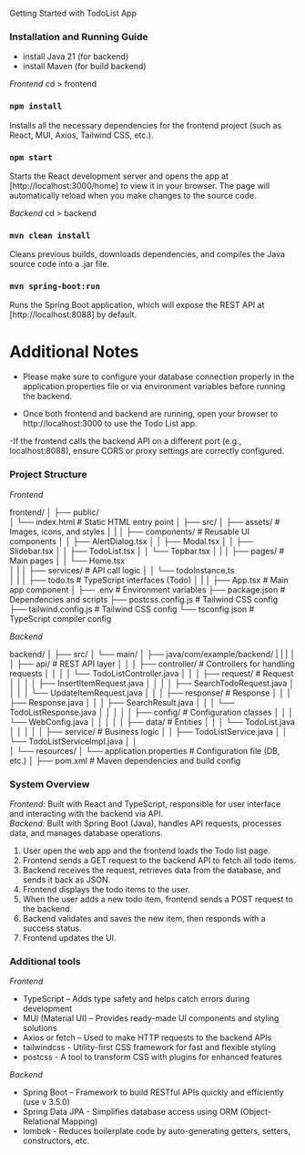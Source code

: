 Getting Started with TodoList App

### Installation and Running Guide

* install Java 21 (for backend)
* install Maven (for build backend)

*Frontend*
cd > frontend

### `npm install` 
Installs all the necessary dependencies for the frontend project (such as React, MUI, Axios, Tailwind CSS, etc.).

### `npm start` 
Starts the React development server and opens the app at [http://localhost:3000/home] to view it in your browser.
The page will automatically reload when you make changes to the source code.

*Backend*
cd > backend

### `mvn clean install` 
Cleans previous builds, downloads dependencies, and compiles the Java source code into a .jar file.

### `mvn spring-boot:run` 
Runs the Spring Boot application, which will expose the REST API at [http://localhost:8088] by default.

# Additional Notes
- Please make sure to configure your database connection properly in the application.properties file or via environment variables before running the backend.

- Once both frontend and backend are running, open your browser to http://localhost:3000 to use the Todo List app.

-If the frontend calls the backend API on a different port (e.g., localhost:8088), ensure CORS or proxy settings are correctly configured.

### Project Structure

*Frontend*

frontend/
│
├── public/                     
│   └── index.html              # Static HTML entry point
│
├── src/
│   ├── assets/                 # Images, icons, and styles
│   |
│   ├── components/             # Reusable UI components
│   │   ├── AlertDialog.tsx
│   │   ├── Modal.tsx
│   │   ├── Slidebar.tsx
│   │   ├── TodoList.tsx
│   │   └── Topbar.tsx
│   |
│   ├── pages/                  # Main pages
│   │   └── Home.tsx            
│   |
│   ├── services/               # API call logic
│   │   └── todoInstance.ts    
│   |
│   ├── todo.ts                 # TypeScript interfaces (Todo)
│   |
│   ├── App.tsx                 # Main app component
│
├── .env                        # Environment variables
├── package.json                # Dependencies and scripts
├── postcss.config.js           # Tailwind CSS config
├── tailwind.config.js          # Tailwind CSS config
└── tsconfig.json               # TypeScript compiler config

*Backend*

backend/
│
├── src/
│   └── main/
│       ├── java/com/example/backend/
|       |   |
│       │   ├── api/                                # REST API layer
│       │   │   ├── controller/                     # Controllers for handling requests
│       │   │   │   └── TodoListController.java
│       │   │   ├── request/                        # Request 
│       │   │   │   ├── InsertItemRequest.java
│       │   │   │   ├── SearchTodoRequest.java
│       │   │   │   └── UpdateItemRequest.java
│       │   │   ├── response/                       # Response 
│       │   │       ├── Response.java
│       │   │       ├── SearchResult.java
│       │   │       └── TodoListResponse.java
│       │   │
│       │   ├── config/                             # Configuration classes
│       │   │   └── WebConfig.java
│       │   │
│       │   ├── data/                               # Entities 
│       │   │   └── TodoList.java
│       │   │
│       │   ├── service/                            # Business logic
│       │      ├── TodoListService.java
│       │      └── TodoListServiceImpl.java
│       │   
│       └── resources/
│           └── application.properties              # Configuration file (DB, etc.)
│
├── pom.xml                                         # Maven dependencies and build config


### System Overview

 *Frontend:* Built with React and TypeScript, responsible for user interface and interacting with the backend via API.  
 *Backend:*  Built with Spring Boot (Java), handles API requests, processes data, and manages database operations.  

1. User open the web app and the frontend loads the Todo list page.  
2. Frontend sends a GET request to the backend API to fetch all todo items.  
3. Backend receives the request, retrieves data from the database, and sends it back as JSON.  
4. Frontend displays the todo items to the user.  
5. When the user adds a new todo item, frontend sends a POST request to the backend.  
6. Backend validates and saves the new item, then responds with a success status.  
7. Frontend updates the UI.  


### Additional tools

*Frontend*
- TypeScript – Adds type safety and helps catch errors during development
- MUI (Material UI) – Provides ready-made UI components and styling solutions
- Axios or fetch – Used to make HTTP requests to the backend APIs
- tailwindcss - Utility-first CSS framework for fast and flexible styling
- postcss - A tool to transform CSS with plugins for enhanced features

*Backend*
- Spring Boot – Framework to build RESTful APIs quickly and efficiently (use v 3.5.0)
- Spring Data JPA -  Simplifies database access using ORM (Object-Relational Mapping)
- lombok -  Reduces boilerplate code by auto-generating getters, setters, constructors, etc.
